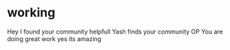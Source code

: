 # working
Hey I found your community helpfull
Yash finds your community OP
You are doing great work
yes its amazing
